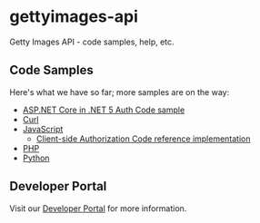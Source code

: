 # gettyimages-api
Getty Images API - code samples, help, etc.

## Code Samples

Here's what we have so far; more samples are on the way:

* [ASP.NET Core in .NET 5 Auth Code sample](./code-samples/dotnet/AuthCodeWebAppMVC)
* [Curl](./code-samples/curl)
* [JavaScript](./javascript)
    * [Client-side Authorization Code reference implementation](./javascript/auth-code-client-side/)
* [PHP](./code-samples/php)
* [Python](./code-samples/python)


## Developer Portal
Visit our [Developer Portal](http://developers.gettyimages.com) for more information.
